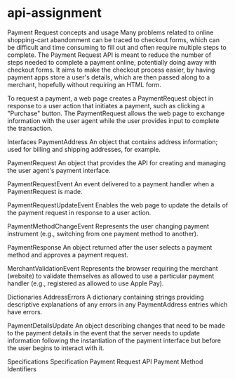 # api-assignment

Payment Request concepts and usage
Many problems related to online shopping-cart abandonment can be traced to checkout forms, which can be difficult and time consuming to fill out and often require multiple steps to complete. The Payment Request API is meant to reduce the number of steps needed to complete a payment online, potentially doing away with checkout forms. It aims to make the checkout process easier, by having payment apps store a user's details, which are then passed along to a merchant, hopefully without requiring an HTML form.

To request a payment, a web page creates a PaymentRequest object in response to a user action that initiates a payment, such as clicking a "Purchase" button. The PaymentRequest allows the web page to exchange information with the user agent while the user provides input to complete the transaction.


Interfaces
PaymentAddress
An object that contains address information; used for billing and shipping addresses, for example.

PaymentRequest
An object that provides the API for creating and managing the user agent's payment interface.

PaymentRequestEvent
An event delivered to a payment handler when a PaymentRequest is made.

PaymentRequestUpdateEvent
Enables the web page to update the details of the payment request in response to a user action.

PaymentMethodChangeEvent
Represents the user changing payment instrument (e.g., switching from one payment method to another).

PaymentResponse
An object returned after the user selects a payment method and approves a payment request.

MerchantValidationEvent
Represents the browser requiring the merchant (website) to validate themselves as allowed to use a particular payment handler (e.g., registered as allowed to use Apple Pay).

Dictionaries
AddressErrors
A dictionary containing strings providing descriptive explanations of any errors in any PaymentAddress entries which have errors.

PaymentDetailsUpdate
An object describing changes that need to be made to the payment details in the event that the server needs to update information following the instantiation of the payment interface but before the user begins to interact with it.

Specifications
Specification
Payment Request API
Payment Method Identifiers



